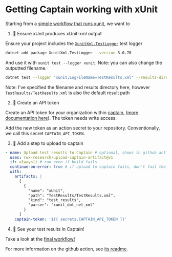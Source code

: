 # Getting Captain working with xUnit

Starting from a [simple workflow that runs xunit][workflow-before-captain], we want to

1. 🧪 Ensure xUnit produces xUnit-xml output

Ensure your project includes the [`XunitXml.TestLogger`](https://www.nuget.org/packages/XunitXml.TestLogger) test logger

```sh
dotnet add package XunitXml.TestLogger --version 3.0.70
```

And use it with `xunit test --logger xunit`. Note: you can also change the outputted filename.

```sh
dotnet test --logger "xunit;LogFileName=TestResults.xml" --results-directory "TestResults"
```

Note: I've specified the filename and results directory here, however `TestResults/TestResults.xml` is also the default
result path

2. 🔐 Create an API token

Create an API token for your organization within [captain][captain], ([more documentation here][create-api-token]).
The token needs write access.

Add the new token as an action secret to your repository. Conventionally, we call this secret `CAPTAIN_API_TOKEN`.

3. 💌 Add a step to upload to captain

```yaml
- name: Upload test results to Captain # optional, shows in github action results
  uses: rwx-research/upload-captain-artifact@v1
  if: always() # run even if build fails
  continue-on-error: true # if upload to captain fails, don't fail the build
  with:
    artifacts: |
      [
        {
          "name": "xUnit",
          "path": "TestResults/TestResults.xml",
          "kind": "test_results",
          "parser": "xunit_dot_net_xml"
        }
      ]
    captain-token: '${{ secrets.CAPTAIN_API_TOKEN }}'
```

4. 🎉 See your test results in Captain!

Take a look at the [final workflow!][workflow-with-captain]

For more information on the github action, see [its readme][action-readme].

[workflow-before-captain]: https://github.com/captain-examples/xunit2/blob/basic-workflow/.github/workflows/ci.yml
[captain]: https://captain.build/_/organizations
[create-api-token]: https://www.rwx.com/captain/docs/api-tokens#generating-an-api-token
[workflow-with-captain]: https://github.com/captain-examples/xunit2/blob/main/.github/workflows/ci.yml
[action-readme]: https://github.com/rwx-research/upload-captain-artifact/#readme
